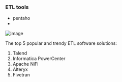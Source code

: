 
### ETL tools

- pentaho
- 
![image](https://github.com/user-attachments/assets/08706e26-f792-4085-af90-b337f02c4191)

The top 5 popular and trendy ETL software solutions:

1. Talend
2. Informatica PowerCenter
3. Apache NiFi
4. Alteryx
5. Fivetran

